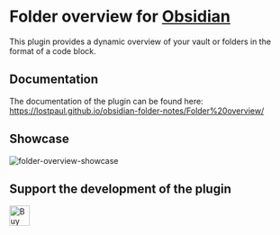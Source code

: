 # Folder overview for [Obsidian](https://obsidian.md/)

This plugin provides a dynamic overview of your vault or folders in the format of a code block.

## Documentation
The documentation of the plugin can be found here: https://lostpaul.github.io/obsidian-folder-notes/Folder%20overview/

## Showcase
![folder-overview-showcase](https://github.com/user-attachments/assets/b38560c7-82cb-4767-b6ba-8dc1b9ed6dcd)

## Support the development of the plugin

<a href='https://ko-fi.com/D1D1GHGSI' target='_blank'><img height='36' style='border:0px;height:36px;' src='https://storage.ko-fi.com/cdn/kofi2.png?v=3' border='0' alt='Buy Me a Coffee at ko-fi.com' /></a>
